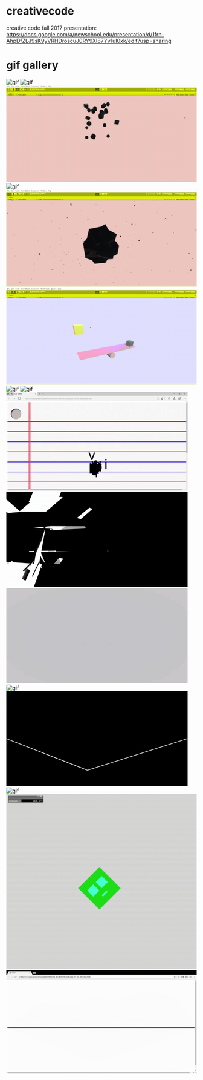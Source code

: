 # creativecode
creative code fall 2017
presentation:
https://docs.google.com/a/newschool.edu/presentation/d/1frn-AhpDfZLJ9sK9yVRHDroscuJ0RY9XI87Yv1uI0xk/edit?usp=sharing

# gif gallery

![gif](https://github.com/sonya-irsay/creativecode/blob/master/WEEK_08/week_8.gif "week 8")
![gif](https://github.com/sonya-irsay/creativecode/blob/master/WEEK_05/complete_app.gif "complete app")
![gif](https://github.com/sonya-irsay/creativecode/blob/master/WEEK_05/w5_assignment_1.gif "week 5")
![gif](https://github.com/sonya-irsay/creativecode/blob/master/WEEK_05/w5_assignment_1_sensor.gif "week 5")
![gif](https://github.com/sonya-irsay/creativecode/blob/master/WEEK_05/playing_in_unity.gif "playing with unity")
![gif](https://github.com/sonya-irsay/creativecode/blob/master/WEEK_05/w5_assignment2.gif "week 5")
![gif](https://github.com/sonya-irsay/creativecode/blob/master/WEEK_04/w4_assignment_2.gif "week 4")
![gif](https://github.com/sonya-irsay/creativecode/blob/master/WEEK_04/w4_assignment_01.gif "week 4")
![gif](https://github.com/sonya-irsay/creativecode/blob/master/WEEK_01/sanie_week01_03/week1_imagebackground.gif "week 1")
![gif](https://github.com/sonya-irsay/creativecode/blob/master/WEEK_03/assignment_01.gif "week 03")
![gif](https://github.com/sonya-irsay/creativecode/blob/master/WEEK_03/assignment_02_shader.gif "week 03")
![gif](https://github.com/sonya-irsay/creativecode/blob/master/WEEK_03/assignment_03_research.gif "week 03")
![gif](https://github.com/sonya-irsay/creativecode/blob/master/WEEK_03/week2_remake.gif "week 03")
![gif](https://github.com/sonya-irsay/creativecode/blob/master/WEEK_02/1_animation.gif "week 02")
![gif](https://github.com/sonya-irsay/creativecode/blob/master/WEEK_02/3_character.gif "week 02")
![gif](https://github.com/sonya-irsay/creativecode/blob/master/WEEK_01/sanie_week01_02/sanie_assignment_2.gif "week 01")
